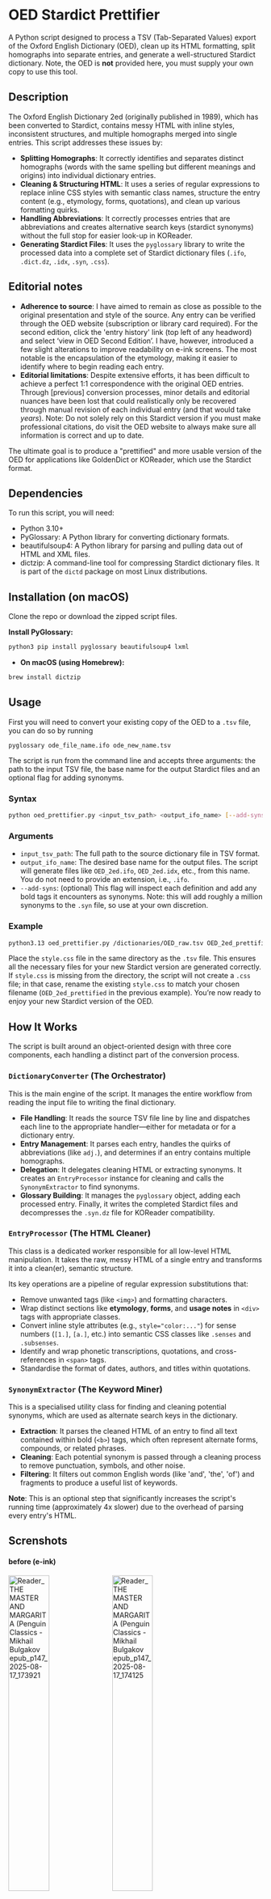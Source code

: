 # OED Stardict Prettifier

A Python script designed to process a TSV (Tab-Separated Values) export of the Oxford English Dictionary (OED), clean up its HTML formatting, split homographs into separate entries, and generate a well-structured Stardict dictionary. Note, the OED is **not** provided here, you must supply your own copy to use this tool.

## Description

The Oxford English Dictionary 2ed (originally published in 1989), which has been converted to Stardict, contains messy HTML with inline styles, inconsistent structures, and multiple homographs merged into single entries. This script addresses these issues by:

* **Splitting Homographs**: It correctly identifies and separates distinct homographs (words with the same spelling but different meanings and origins) into individual dictionary entries.
* **Cleaning & Structuring HTML**: It uses a series of regular expressions to replace inline CSS styles with semantic class names, structure the entry content (e.g., etymology, forms, quotations), and clean up various formatting quirks.
* **Handling Abbreviations**: It correctly processes entries that are abbreviations and creates alternative search keys (stardict synonyms) without the full stop for easier look-up in KOReader.
* **Generating Stardict Files**: It uses the `pyglossary` library to write the processed data into a complete set of Stardict dictionary files (`.ifo`, `.dict.dz`, `.idx`, `.syn`, `.css`).

## Editorial notes

* **Adherence to source**: I have aimed to remain as close as possible to the original presentation and style of the source. Any entry can be verified through the OED website (subscription or library card required). For the second edition, click the 'entry history' link (top left of any headword) and select ‘view in OED Second Edition’. I have, however, introduced a few slight alterations to improve readability on e-ink screens. The most notable is the encapsulation of the etymology, making it easier to identify where to begin reading each entry.
* **Editorial limitations**: Despite extensive efforts, it has been difficult to achieve a perfect 1:1 correspondence with the original OED entries. Through [previous] conversion processes, minor details and editorial nuances have been lost that could realistically only be recovered through manual revision of each individual entry (and that would take _years_). Note: Do not solely rely on this Stardict version if you must make professional citations, do visit the OED website to always make sure all information is correct and up to date.

The ultimate goal is to produce a "prettified" and more usable version of the OED for applications like GoldenDict or KOReader, which use the Stardict format.

## Dependencies

To run this script, you will need:

* Python 3.10+
* PyGlossary: A Python library for converting dictionary formats.
* beautifulsoup4: A Python library for parsing and pulling data out of HTML and XML files.
* dictzip: A command-line tool for compressing Stardict dictionary files. It is part of the `dictd` package on most Linux distributions.

## Installation (on macOS)

Clone the repo or download the zipped script files.

**Install PyGlossary:**
```bash
python3 pip install pyglossary beautifulsoup4 lxml
```

* **On macOS (using Homebrew):**
```bash
brew install dictzip
```

## Usage

First you will need to convert your existing copy of the OED to a `.tsv` file, you can do so by running

```
pyglossary ode_file_name.ifo ode_new_name.tsv
```

The script is run from the command line and accepts three arguments: the path to the input TSV file, the base name for the output Stardict files and an optional flag for adding synonyms.

### Syntax

```bash
python oed_prettifier.py <input_tsv_path> <output_ifo_name> [--add-syns]
```

### Arguments

* `input_tsv_path`: The full path to the source dictionary file in TSV format.
* `output_ifo_name`: The desired base name for the output files. The script will generate files like `OED_2ed.ifo`, `OED_2ed.idx`, etc., from this name. You do not need to provide an extension, i.e., `.ifo`.
* `--add-syns`: (optional) This flag will inspect each definition and add any bold tags it encounters as synonyms. Note: this will add roughly a million synonyms to the `.syn` file, so use at your own discretion.

### Example

```bash
python3.13 oed_prettifier.py /dictionaries/OED_raw.tsv OED_2ed_prettified
```

Place the `style.css` file in the same directory as the `.tsv` file. This ensures all the necessary files for your new Stardict version are generated correctly. If `style.css` is missing from the directory, the script will not create a `.css` file; in that case, rename the existing `style.css` to match your chosen filename (`OED_2ed_prettified` in the previous example). You’re now ready to enjoy your new Stardict version of the OED.

## How It Works

The script is built around an object-oriented design with three core components, each handling a distinct part of the conversion process.

### `DictionaryConverter` (The Orchestrator)

This is the main engine of the script. It manages the entire workflow from reading the input file to writing the final dictionary.

* **File Handling**: It reads the source TSV file line by line and dispatches each line to the appropriate handler—either for metadata or for a dictionary entry.
* **Entry Management**: It parses each entry, handles the quirks of abbreviations (like `adj.`), and determines if an entry contains multiple homographs.
* **Delegation**: It delegates cleaning HTML or extracting synonyms. It creates an `EntryProcessor` instance for cleaning and calls the `SynonymExtractor` to find synonyms.
* **Glossary Building**: It manages the `pyglossary` object, adding each processed entry. Finally, it writes the completed Stardict files and decompresses the `.syn.dz` file for KOReader compatibility.

### `EntryProcessor` (The HTML Cleaner)

This class is a dedicated worker responsible for all low-level HTML manipulation. It takes the raw, messy HTML of a single entry and transforms it into a clean(er), semantic structure.

Its key operations are a pipeline of regular expression substitutions that:
* Remove unwanted tags (like `<img>`) and formatting characters.
* Wrap distinct sections like **etymology**, **forms**, and **usage notes** in `<div>` tags with appropriate classes.
* Convert inline style attributes (e.g., `style="color:..."`) for sense numbers (`[1.]`, `[a.]`, etc.) into semantic CSS classes like `.senses` and `.subsenses`.
* Identify and wrap phonetic transcriptions, quotations, and cross-references in `<span>` tags.
* Standardise the format of dates, authors, and titles within quotations.

### `SynonymExtractor` (The Keyword Miner)

This is a specialised utility class for finding and cleaning potential synonyms, which are used as alternate search keys in the dictionary.

* **Extraction**: It parses the cleaned HTML of an entry to find all text contained within bold (`<b>`) tags, which often represent alternate forms, compounds, or related phrases.
* **Cleaning**: Each potential synonym is passed through a cleaning process to remove punctuation, symbols, and other noise.
* **Filtering**: It filters out common English words (like 'and', 'the', 'of') and fragments to produce a useful list of keywords.

**Note**: This is an optional step that significantly increases the script's running time (approximately 4x slower) due to the overhead of parsing every entry's HTML.


## Screnshots

#### before (e-ink)
<img width=40% alt="Reader_THE MASTER AND MARGARITA (Penguin Classics - Mikhail Bulgakov epub_p147_2025-08-17_173921" src="https://github.com/user-attachments/assets/179e676c-2958-4fd6-a10d-b06482d23312" />
<img width=40% alt="Reader_THE MASTER AND MARGARITA (Penguin Classics - Mikhail Bulgakov epub_p147_2025-08-17_174125" src="https://github.com/user-attachments/assets/a0a8eae5-3da7-4d0b-abf3-49ef2088cced" />

#### after (e-ink)
<img width=40% alt="Reader_THE MASTER AND MARGARITA (Penguin Classics - Mikhail Bulgakov epub_p147_2025-08-17_173932" src="https://github.com/user-attachments/assets/9318559d-f48f-4bd5-b8a5-aa6d8c9f1a9c" />
<img width=40% alt="Reader_THE MASTER AND MARGARITA (Penguin Classics - Mikhail Bulgakov epub_p147_2025-08-17_174115" src="https://github.com/user-attachments/assets/7cae28c0-4a17-449a-ab15-93acc4c89aef" />

#### after (colour - homographs)
<img width=40% alt="Reader_herman-melville_moby-dick epub_p41_2025-08-18_005138" src="https://github.com/user-attachments/assets/54080a17-4543-4e59-94f8-a004311c463a" />
<img width=40% alt="Reader_herman-melville_moby-dick epub_p41_2025-08-18_005051" src="https://github.com/user-attachments/assets/9bd50a9e-f59f-4eec-a21d-7f2dc49a9046" />

